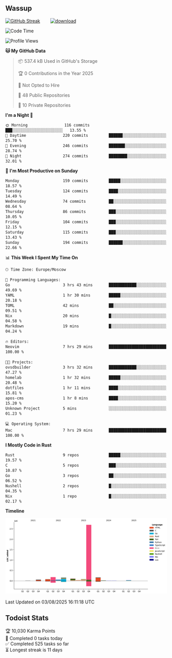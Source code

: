 ## Wassup

<!--
-->

[![GitHub Streak](http://github-readme-streak-stats.herokuapp.com?user=archeoss&theme=shades-of-purple&hide_border=true&date_format=j%20M%5B%20Y%5D)](https://git.io/streak-stats)&nbsp;&nbsp;&nbsp;&nbsp;&nbsp;&nbsp;&nbsp;&nbsp;[![download](https://user-images.githubusercontent.com/68448737/147796309-d8b65b1d-4dde-40d9-b03a-2b42aaa6cd43.jpeg)
](http://bmstu.ru/)

<!--START_SECTION:waka-->
![Code Time](http://img.shields.io/badge/Code%20Time-3%2C995%20hrs%2047%20mins-blue)

![Profile Views](http://img.shields.io/badge/Profile%20Views-0-blue)

**🐱 My GitHub Data** 

> 📦 537.4 kB Used in GitHub's Storage 
 > 
> 🏆 0 Contributions in the Year 2025
 > 
> 🚫 Not Opted to Hire
 > 
> 📜 48 Public Repositories 
 > 
> 🔑 10 Private Repositories 
 > 
**I'm a Night 🦉** 

```text
🌞 Morning                116 commits         ███░░░░░░░░░░░░░░░░░░░░░░   13.55 % 
🌆 Daytime                220 commits         ██████░░░░░░░░░░░░░░░░░░░   25.70 % 
🌃 Evening                246 commits         ███████░░░░░░░░░░░░░░░░░░   28.74 % 
🌙 Night                  274 commits         ████████░░░░░░░░░░░░░░░░░   32.01 % 
```
📅 **I'm Most Productive on Sunday** 

```text
Monday                   159 commits         █████░░░░░░░░░░░░░░░░░░░░   18.57 % 
Tuesday                  124 commits         ████░░░░░░░░░░░░░░░░░░░░░   14.49 % 
Wednesday                74 commits          ██░░░░░░░░░░░░░░░░░░░░░░░   08.64 % 
Thursday                 86 commits          ███░░░░░░░░░░░░░░░░░░░░░░   10.05 % 
Friday                   104 commits         ███░░░░░░░░░░░░░░░░░░░░░░   12.15 % 
Saturday                 115 commits         ███░░░░░░░░░░░░░░░░░░░░░░   13.43 % 
Sunday                   194 commits         ██████░░░░░░░░░░░░░░░░░░░   22.66 % 
```


📊 **This Week I Spent My Time On** 

```text
🕑︎ Time Zone: Europe/Moscow

💬 Programming Languages: 
Go                       3 hrs 43 mins       ████████████░░░░░░░░░░░░░   49.69 % 
YAML                     1 hr 30 mins        █████░░░░░░░░░░░░░░░░░░░░   20.18 % 
TOML                     42 mins             ██░░░░░░░░░░░░░░░░░░░░░░░   09.51 % 
Nix                      20 mins             █░░░░░░░░░░░░░░░░░░░░░░░░   04.58 % 
Markdown                 19 mins             █░░░░░░░░░░░░░░░░░░░░░░░░   04.24 % 

🔥 Editors: 
Neovim                   7 hrs 29 mins       █████████████████████████   100.00 % 

🐱‍💻 Projects: 
ovsdbuilder              3 hrs 32 mins       ████████████░░░░░░░░░░░░░   47.27 % 
homelab                  1 hr 32 mins        █████░░░░░░░░░░░░░░░░░░░░   20.48 % 
dotfiles                 1 hr 11 mins        ████░░░░░░░░░░░░░░░░░░░░░   15.81 % 
apos-cms                 1 hr 8 mins         ████░░░░░░░░░░░░░░░░░░░░░   15.20 % 
Unknown Project          5 mins              ░░░░░░░░░░░░░░░░░░░░░░░░░   01.23 % 

💻 Operating System: 
Mac                      7 hrs 29 mins       █████████████████████████   100.00 % 
```

**I Mostly Code in Rust** 

```text
Rust                     9 repos             █████░░░░░░░░░░░░░░░░░░░░   19.57 % 
C                        5 repos             ███░░░░░░░░░░░░░░░░░░░░░░   10.87 % 
Go                       3 repos             ██░░░░░░░░░░░░░░░░░░░░░░░   06.52 % 
Nushell                  2 repos             █░░░░░░░░░░░░░░░░░░░░░░░░   04.35 % 
Nix                      1 repo              █░░░░░░░░░░░░░░░░░░░░░░░░   02.17 % 
```



**Timeline**

![Lines of Code chart](https://raw.githubusercontent.com/archeoss/archeoss/master/assets/bar_graph.png)


 Last Updated on 03/08/2025 16:11:18 UTC
<!--END_SECTION:waka-->

## Todoist Stats

<!-- TODO-IST:START -->
🏆  10,030 Karma Points           
🌸  Completed 0 tasks today           
✅  Completed 525 tasks so far           
⏳  Longest streak is 11 days
<!-- TODO-IST:END -->
